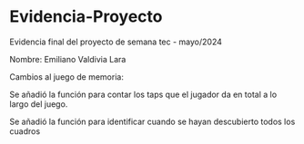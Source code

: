 # Evidencia-Proyecto
Evidencia final del proyecto de semana tec - mayo/2024

Nombre: Emiliano Valdivia Lara

Cambios al juego de memoria:

Se añadió la función para contar los taps que el jugador da en total a lo largo del juego.

Se añadió la función para identificar cuando se hayan descubierto todos los cuadros
